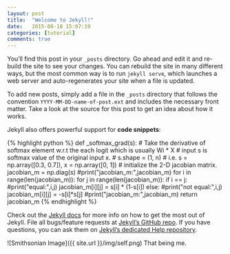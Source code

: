 ```yaml
---
layout: post
title:  "Welcome to Jekyll!"
date:   2015-08-18 15:07:19
categories: [tutorial]
comments: true
---
```

You’ll find this post in your `_posts` directory. Go ahead and edit it and re-build the site to see your changes. You can rebuild the site in many different ways, but the most common way is to run `jekyll serve`, which launches a web server and auto-regenerates your site when a file is updated.

To add new posts, simply add a file in the `_posts` directory that follows the convention `YYYY-MM-DD-name-of-post.ext` and includes the necessary front matter. Take a look at the source for this post to get an idea about how it works.

<!--more-->

Jekyll also offers powerful support for **code snippets**:

{% highlight python %}
def _softmax_grad(s):
    # Take the derivative of softmax element w.r.t the each logit which is usually Wi * X
    # input s is softmax value of the original input x.
    # s.shape = (1, n)
    # i.e. s = np.array([0.3, 0.7]), x = np.array([0, 1])
    # initialize the 2-D jacobian matrix.
    jacobian_m = np.diag(s)
    #print("jacobian_m:",jacobian_m)
    for i in range(len(jacobian_m)):
        for j in range(len(jacobian_m)):
            if i == j:
                #print("equal:",i,j)
                jacobian_m[i][j] = s[i] * (1-s[i])
            else:
                #print("not equal:",i,j)
                jacobian_m[i][j] = -s[i]*s[j]
    #print("jacobian_m:",jacobian_m)
    return jacobian_m
{% endhighlight %}

Check out the [Jekyll docs][jekyll] for more info on how to get the most out of Jekyll. File all bugs/feature requests at [Jekyll’s GitHub repo][jekyll-gh]. If you have questions, you can ask them on [Jekyll’s dedicated Help repository][jekyll-help].

![Smithsonian Image]({{ site.url }}/img/self.png)
That being me.


[jekyll]:      http://jekyllrb.com
[jekyll-gh]:   https://github.com/jekyll/jekyll
[jekyll-help]: https://github.com/jekyll/jekyll-help
